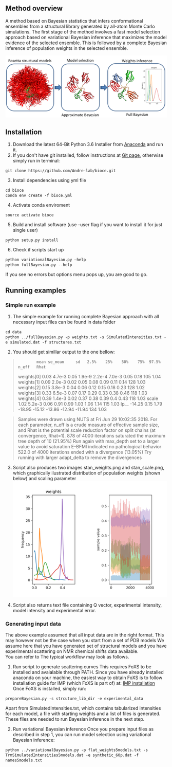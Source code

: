 ## Method overview

A method based on Bayesian statistics that infers conformational ensembles from a structural library generated by all-atom Monte
 Carlo simulations. The first stage of the method involves a fast model selection approach based on variational Bayesian inference
that maximizes the model evidence of the selected ensemble. This is followed by a complete Bayesian inference of population weights in the selected ensemble.

![Alt text](images/method_pipeline.png)

## Installation
1. Download the latest 64-Bit Python 3.6 Installer from [Anaconda](http://continuum.io/downloads) and run it.
2. If you don't have git installed, follow instructions at [Git page](https://git-scm.com/book/en/v2/Getting-Started-Installing-Git),
otherwise simply run in terminal:
```
git clone https://github.com/Andre-lab/bioce.git
```
3.	Install dependencies using yml file
```
cd bioce
conda env create -f bioce.yml
```
4. Activate conda enviroment
```
source activate bioce
```
5.	Build and install software (use –user flag if you want to install it for just single user)
```
python setup.py install
```
6. Check if scripts start up
```
python variationalBayesian.py –help
python fullBayesian.py --help
```
If you see no errors but options menu pops up, you are good to go.

## Running examples

### Simple run example
1. The simple example for running complete Bayesian approach with all necessary input files can be found in data folder
```
cd data
python ../fullBayesian.py -p weights.txt -s SimulatedIntensities.txt -e simulated.dat -f structures.txt
```
2. You should get simillar output to the one bellow:

>             mean se_mean     sd   2.5%    25%    50%    75%  97.5%  n_eff   Rhat
>weights[0]   0.03  4.7e-3   0.05 1.9e-9 2.2e-4 7.0e-3   0.05   0.18    105   1.04
>weights[1]   0.09  2.0e-3   0.02   0.05   0.08   0.09   0.11   0.14    128   1.03
>weights[2]   0.15  3.8e-3   0.04   0.06   0.12   0.15   0.18   0.23    128   1.02
>weights[3]   0.33  6.5e-3   0.07   0.17   0.29   0.33   0.38   0.46    118   1.03
>weights[4]   0.39  1.4e-3   0.02   0.37   0.38   0.39    0.4   0.43    118   1.03
>scale        1.02  5.2e-3   0.06   0.91   0.99   1.03   1.06   1.14    115   1.03
>lp__       -14.25    0.15   1.79 -18.95 -15.12 -13.86 -12.94 -11.94    134   1.03

>Samples were drawn using NUTS at Fri Jun 29 10:02:35 2018.
>For each parameter, n_eff is a crude measure of effective sample size,
>and Rhat is the potential scale reduction factor on split chains (at
>convergence, Rhat=1).
>878 of 4000 iterations saturated the maximum tree depth of 10 (21.95%)
>  Run again with max_depth set to a larger value to avoid saturation
>E-BFMI indicated no pathological behavior
>522.0 of 4000 iterations ended with a divergence (13.05%)
>  Try running with larger adapt_delta to remove the divergences

3. Script also produces two images stan_weights.png and stan_scale.png,
which graphically ilustrated distribution of population weights (shown below) and scaling parameter
![Alt text](images/stan_weights.png)

3. Script also returns text file containing Q vector, experimental intensity,
model intensity and experimental error.

### Generating input data

The above example assumed that all input data are in the right format. This may however not be the case when you start from a set of PDB models
We assume here that you have generated set of structural models and you have experimental scattering on NMR chemical shifts data available.\
You can refer to The typical workflow may look as follows.

1. Run script to generate scattering curves
This requires FoXS to be installed and avaialable through PATH.
Since you have already installed anaconda on your machine,
the easiest way to obtain FoXS is to follow installation guide for IMP (which FoXS is part of)
at: [IMP installation](https://integrativemodeling.org/download-anaconda.html)
Once FoXS is installed, simply run:
```
prepareBayesian.py -s strcuture_lib_dir -e experimental_data
```
Apart from SimulatedIntensities.txt, which contains tabularized intensities for each model,
a file with starting weights and a list of files is generated. These files are needed
to run Bayesian inference in the next step.

2. Run variational Bayesian inference
Once you prepare input files as described in step 1, you can run model selection using variational Bayesian inference:
```
python ../variationalBayesian.py -p flat_weights5models.txt -s TrmSimulatedIntensities5models.dat -e synthetic_60p.dat -f names5models.txt
```


